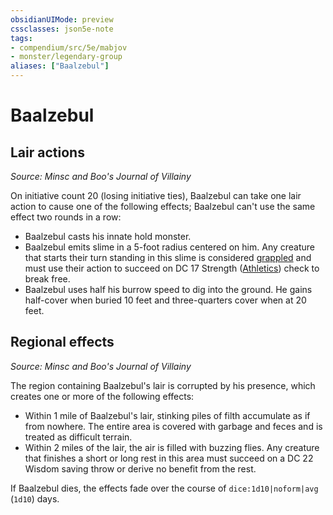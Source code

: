 ```yaml
---
obsidianUIMode: preview
cssclasses: json5e-note
tags:
- compendium/src/5e/mabjov
- monster/legendary-group
aliases: ["Baalzebul"]
---
```

# Baalzebul

## Lair actions
_Source: Minsc and Boo's Journal of Villainy_

On initiative count 20 (losing initiative ties), Baalzebul can take one lair action to cause one of the following effects; Baalzebul can't use the same effect two rounds in a row:

- Baalzebul casts his innate hold monster.  
- Baalzebul emits slime in a 5-foot radius centered on him. Any creature that starts their turn standing in this slime is considered [grappled](2-Mechanics/CLI/rules/conditions.md#Grappled) and must use their action to succeed on DC 17 Strength ([Athletics](2-Mechanics/CLI/rules/skills.md#Athletics)) check to break free.  
- Baalzebul uses half his burrow speed to dig into the ground. He gains half-cover when buried 10 feet and three-quarters cover when at 20 feet.  

## Regional effects
_Source: Minsc and Boo's Journal of Villainy_

The region containing Baalzebul's lair is corrupted by his presence, which creates one or more of the following effects:

- Within 1 mile of Baalzebul's lair, stinking piles of filth accumulate as if from nowhere. The entire area is covered with garbage and feces and is treated as difficult terrain.  
- Within 2 miles of the lair, the air is filled with buzzing flies. Any creature that finishes a short or long rest in this area must succeed on a DC 22 Wisdom saving throw or derive no benefit from the rest.  

If Baalzebul dies, the effects fade over the course of `dice:1d10|noform|avg` (`1d10`) days.